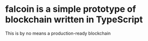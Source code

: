 # falcoin is a simple prototype of blockchain written in TypeScript

This is by no means a production-ready blockchain
